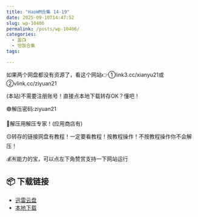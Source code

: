```yaml
---
title: "HaoWM合集 14-19"
date: 2025-09-10T14:47:52
slug: wp-10406
permalink: /posts/wp-10406/
categories:
  - 盖📺
  - 恰饭合集
tags:

---
```


如果两个网盘都没有资源了，看这个网站👉①link3.cc/xianyu21或②vlink.cc/ziyuan21

(本站)不需要注册账号！直接点本地下载转存OK？懂吧！

🟢解压密码:ziyuan21

🔵解压用解压专家！(应用商店有)

🟡转存的链接网盘有教程！一定要看教程！按教程操作！不按教程操作你不会解压！

💰🈶能力的宝，可以点左下角赞赏支持一下网站运行

## 📦 下载链接
- [迅雷云盘](https://blziyuan21.com/pay-download/10406?key=406cfb6995&down_id=0)
- [本地下载](https://blziyuan21.com/pay-download/10406?key=406cfb6995&down_id=1)

